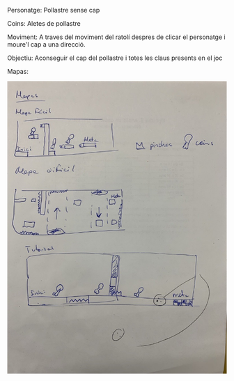Personatge: Pollastre sense cap

Coins: Aletes de pollastre

Moviment: A traves del moviment del ratolí despres de clicar el personatge i moure'l cap a una direcció.

Objectiu: Aconseguir el cap del pollastre i totes les claus presents en el joc

Mapas:

![Esquema mapas](Image.jfif)
